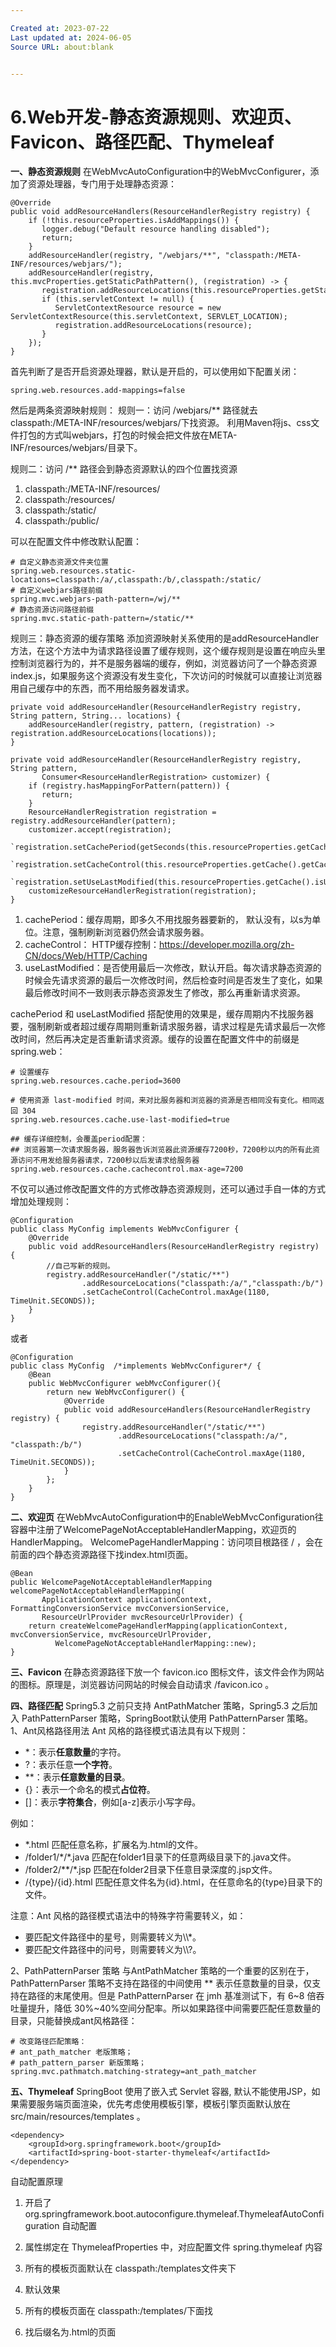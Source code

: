 ```yaml
---

Created at: 2023-07-22
Last updated at: 2024-06-05
Source URL: about:blank


---
```


# 6.Web开发-静态资源规则、欢迎页、Favicon、路径匹配、Thymeleaf


**一、静态资源规则**
在WebMvcAutoConfiguration中的WebMvcConfigurer，添加了资源处理器，专门用于处理静态资源：
```
@Override
public void addResourceHandlers(ResourceHandlerRegistry registry) {
    if (!this.resourceProperties.isAddMappings()) {
       logger.debug("Default resource handling disabled");
       return;
    }
    addResourceHandler(registry, "/webjars/**", "classpath:/META-INF/resources/webjars/");
    addResourceHandler(registry, this.mvcProperties.getStaticPathPattern(), (registration) -> {
       registration.addResourceLocations(this.resourceProperties.getStaticLocations());
       if (this.servletContext != null) {
          ServletContextResource resource = new ServletContextResource(this.servletContext, SERVLET_LOCATION);
          registration.addResourceLocations(resource);
       }
    });
}
```
首先判断了是否开启资源处理器，默认是开启的，可以使用如下配置关闭：
```
spring.web.resources.add-mappings=false
```
然后是两条资源映射规则：
规则一：访问 /webjars/\*\* 路径就去 classpath:/META-INF/resources/webjars/下找资源。
利用Maven将js、css文件打包的方式叫webjars，打包的时候会把文件放在META-INF/resources/webjars/目录下。

规则二：访问 /\*\* 路径会到静态资源默认的四个位置找资源

1. classpath:/META-INF/resources/
2. classpath:/resources/
3. classpath:/static/
4. classpath:/public/

可以在配置文件中修改默认配置：
```
# 自定义静态资源文件夹位置
spring.web.resources.static-locations=classpath:/a/,classpath:/b/,classpath:/static/
# 自定义webjars路径前缀
spring.mvc.webjars-path-pattern=/wj/**
# 静态资源访问路径前缀
spring.mvc.static-path-pattern=/static/**
```

规则三：静态资源的缓存策略
添加资源映射关系使用的是addResourceHandler方法，在这个方法中为请求路径设置了缓存规则，这个缓存规则是设置在响应头里控制浏览器行为的，并不是服务器端的缓存，例如，浏览器访问了一个静态资源 index.js，如果服务这个资源没有发生变化，下次访问的时候就可以直接让浏览器用自己缓存中的东西，而不用给服务器发请求。
```
private void addResourceHandler(ResourceHandlerRegistry registry, String pattern, String... locations) {
    addResourceHandler(registry, pattern, (registration) -> registration.addResourceLocations(locations));
}

private void addResourceHandler(ResourceHandlerRegistry registry, String pattern,
       Consumer<ResourceHandlerRegistration> customizer) {
    if (registry.hasMappingForPattern(pattern)) {
       return;
    }
    ResourceHandlerRegistration registration = registry.addResourceHandler(pattern);
    customizer.accept(registration);
 `registration.setCachePeriod(getSeconds(this.resourceProperties.getCache().getPeriod()));`
 `registration.setCacheControl(this.resourceProperties.getCache().getCachecontrol().toHttpCacheControl());`
 `registration.setUseLastModified(this.resourceProperties.getCache().isUseLastModified());`
    customizeResourceHandlerRegistration(registration);
}
```

1. cachePeriod：缓存周期，即多久不用找服务器要新的， 默认没有，以s为单位。注意，强制刷新浏览器仍然会请求服务器。
2. cacheControl： HTTP缓存控制：https://developer.mozilla.org/zh-CN/docs/Web/HTTP/Caching
3. useLastModified：是否使用最后一次修改，默认开启。每次请求静态资源的时候会先请求资源的最后一次修改时间，然后检查时间是否发生了变化，如果最后修改时间不一致则表示静态资源发生了修改，那么再重新请求资源。

cachePeriod 和 useLastModified 搭配使用的效果是，缓存周期内不找服务器要，强制刷新或者超过缓存周期则重新请求服务器，请求过程是先请求最后一次修改时间，然后再决定是否重新请求资源。缓存的设置在配置文件中的前缀是 spring.web：
```
# 设置缓存
spring.web.resources.cache.period=3600

# 使用资源 last-modified 时间，来对比服务器和浏览器的资源是否相同没有变化。相同返回 304
spring.web.resources.cache.use-last-modified=true

## 缓存详细控制，会覆盖period配置：
## 浏览器第一次请求服务器，服务器告诉浏览器此资源缓存7200秒，7200秒以内的所有此资源访问不用发给服务器请求，7200秒以后发请求给服务器
spring.web.resources.cache.cachecontrol.max-age=7200
```

不仅可以通过修改配置文件的方式修改静态资源规则，还可以通过手自一体的方式增加处理规则：
```
@Configuration
public class MyConfig implements WebMvcConfigurer {
    @Override
    public void addResourceHandlers(ResourceHandlerRegistry registry) {
        //自己写新的规则。
        registry.addResourceHandler("/static/**")
                .addResourceLocations("classpath:/a/","classpath:/b/")
                .setCacheControl(CacheControl.maxAge(1180, TimeUnit.SECONDS));
    }
}
```
或者
```
@Configuration
public class MyConfig  /*implements WebMvcConfigurer*/ {
    @Bean
    public WebMvcConfigurer webMvcConfigurer(){
        return new WebMvcConfigurer() {
            @Override
            public void addResourceHandlers(ResourceHandlerRegistry registry) {
                registry.addResourceHandler("/static/**")
                        .addResourceLocations("classpath:/a/", "classpath:/b/")
                        .setCacheControl(CacheControl.maxAge(1180, TimeUnit.SECONDS));
            }
        };
    }
}
```

**二、欢迎页**
在WebMvcAutoConfiguration中的EnableWebMvcConfiguration往容器中注册了WelcomePageNotAcceptableHandlerMapping，欢迎页的HandlerMapping。
WelcomePageHandlerMapping：访问项目根路径 / ，会在前面的四个静态资源路径下找index.html页面。
```
@Bean
public WelcomePageNotAcceptableHandlerMapping welcomePageNotAcceptableHandlerMapping(
       ApplicationContext applicationContext, FormattingConversionService mvcConversionService,
       ResourceUrlProvider mvcResourceUrlProvider) {
    return createWelcomePageHandlerMapping(applicationContext, mvcConversionService, mvcResourceUrlProvider,
          WelcomePageNotAcceptableHandlerMapping::new);
}
```

**三、Favicon**
在静态资源路径下放一个 favicon.ico 图标文件，该文件会作为网站的图标。原理是，浏览器访问网站的时候会自动请求 /favicon.ico 。

**四、路径匹配**
Spring5.3 之前只支持 AntPathMatcher 策略，Spring5.3 之后加入 PathPatternParser 策略，SpringBoot默认使用 PathPatternParser 策略。
1、Ant风格路径用法
Ant 风格的路径模式语法具有以下规则：

* \*：表示**任意数量**的字符。
* ?：表示任意**一个字符**。
* \*\*：表示**任意数量的目录**。
* {}：表示一个命名的模式**占位符**。
* \[\]：表示**字符集合**，例如\[a-z\]表示小写字母。

例如：

* \*.html 匹配任意名称，扩展名为.html的文件。
* /folder1/\*/\*.java 匹配在folder1目录下的任意两级目录下的.java文件。
* /folder2/\*\*/\*.jsp 匹配在folder2目录下任意目录深度的.jsp文件。
* /{type}/{id}.html 匹配任意文件名为{id}.html，在任意命名的{type}目录下的文件。

注意：Ant 风格的路径模式语法中的特殊字符需要转义，如：

* 要匹配文件路径中的星号，则需要转义为\\\\\*。
* 要匹配文件路径中的问号，则需要转义为\\\\?。

2、PathPatternParser 策略
与AntPathMatcher 策略的一个重要的区别在于，PathPatternParser 策略不支持在路径的中间使用 \*\* 表示任意数量的目录，仅支持在路径的末尾使用。但是 PathPatternParser 在 jmh 基准测试下，有 6~8 倍吞吐量提升，降低 30%~40%空间分配率。所以如果路径中间需要匹配任意数量的目录，只能替换成ant风格路径：
```
# 改变路径匹配策略：
# ant_path_matcher 老版策略；
# path_pattern_parser 新版策略；
spring.mvc.pathmatch.matching-strategy=ant_path_matcher
```

**五、Thymeleaf**
SpringBoot 使用了嵌入式 Servlet 容器, 默认不能使用JSP，如果需要服务端页面渲染，优先考虑使用模板引擎，模板引擎页面默认放在 src/main/resources/templates 。
```
<dependency>
    <groupId>org.springframework.boot</groupId>
    <artifactId>spring-boot-starter-thymeleaf</artifactId>
</dependency>
```
自动配置原理

1. 开启了 org.springframework.boot.autoconfigure.thymeleaf.ThymeleafAutoConfiguration 自动配置
2. 属性绑定在 ThymeleafProperties 中，对应配置文件 spring.thymeleaf 内容
3. 所有的模板页面默认在 classpath:/templates文件夹下
4. 默认效果

1. 所有的模板页面在 classpath:/templates/下面找
2. 找后缀名为.html的页面

